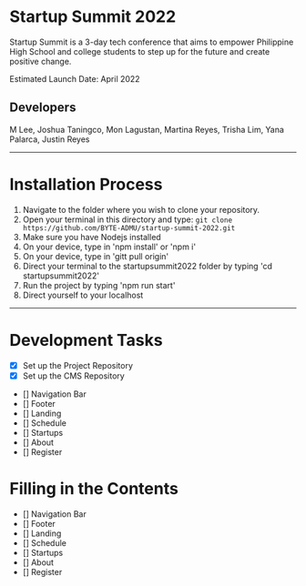 # Startup Summit 2022

Startup Summit is a 3-day tech conference that aims to empower Philippine High School and college students to step up for the future and create positive change.

Estimated Launch Date: April 2022

## Developers
M Lee, Joshua Taningco, Mon Lagustan, Martina Reyes, Trisha Lim, Yana Palarca, Justin Reyes

---

# Installation Process

1. Navigate to the folder where you wish to clone your repository.
2. Open your terminal in this directory and type:
```git clone https://github.com/BYTE-ADMU/startup-summit-2022.git```
3. Make sure you have Nodejs installed
4. On your device, type in 'npm install' or 'npm i'
5. On your device, type in 'gitt pull origin'
6. Direct your terminal to the startupsummit2022 folder by typing 'cd startupsummit2022'
7. Run the project by typing 'npm run start'
8. Direct yourself to your localhost

---

# Development Tasks

- [x] Set up the Project Repository
- [x] Set up the CMS Repository
- [] Navigation Bar 
- [] Footer
- [] Landing 
- [] Schedule 
- [] Startups
- [] About 
- [] Register

# Filling in the Contents

- [] Navigation Bar 
- [] Footer
- [] Landing 
- [] Schedule 
- [] Startups
- [] About 
- [] Register